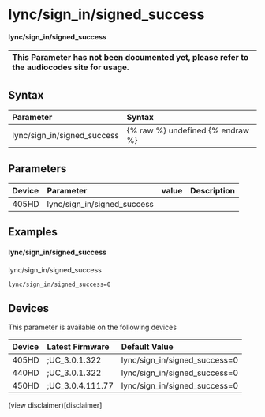 ﻿---
description: lync/sign_in/signed_success
search:
    keywords: ['lync','sign_in','signed_success']
---

# lync/sign_in/signed_success

#### lync/sign_in/signed_success


| This Parameter has not been documented yet, please refer to the audiocodes site for usage.  |
| :--- |

## Syntax
| Parameter | Syntax |
| :--- | :--- |
|lync/sign_in/signed_success | {% raw %} undefined {% endraw %} |

## Parameters
|Device|Parameter|value|Description|
|:---|:---|:---|:---|
| 405HD | lync/sign_in/signed_success |  |  |

## Examples
#### lync/sign_in/signed_success

lync/sign_in/signed_success

```
lync/sign_in/signed_success=0
```

## Devices
This parameter is available on the following devices

| Device | Latest Firmware | Default Value |
|:---|:---|:---|
| 405HD | ;UC_3.0.1.322 | lync/sign_in/signed_success=0 
| 440HD | ;UC_3.0.1.322 | lync/sign_in/signed_success=0 
| 450HD | ;UC_3.0.4.111.77 | lync/sign_in/signed_success=0 

(view disclaimer)[disclaimer]
